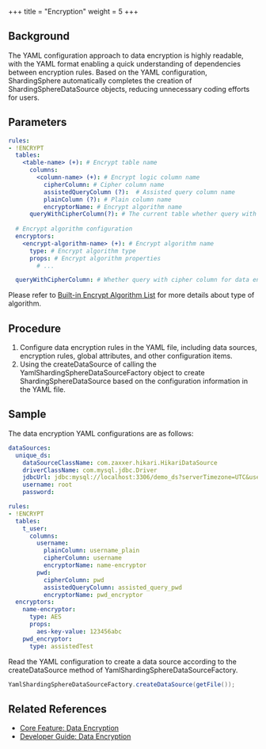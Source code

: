 +++
title = "Encryption"
weight = 5
+++

## Background

The YAML configuration approach to data encryption is highly readable, with the YAML format enabling a quick understanding of dependencies between encryption rules.
Based on the YAML configuration, ShardingSphere automatically completes the creation of ShardingSphereDataSource objects, reducing unnecessary coding efforts for users.

## Parameters

```yaml
rules:
- !ENCRYPT
  tables:
    <table-name> (+): # Encrypt table name
      columns:
        <column-name> (+): # Encrypt logic column name
          cipherColumn: # Cipher column name
          assistedQueryColumn (?):  # Assisted query column name
          plainColumn (?): # Plain column name
          encryptorName: # Encrypt algorithm name
      queryWithCipherColumn(?): # The current table whether query with cipher column for data encrypt. 
    
  # Encrypt algorithm configuration
  encryptors:
    <encrypt-algorithm-name> (+): # Encrypt algorithm name
      type: # Encrypt algorithm type
      props: # Encrypt algorithm properties
        # ...

  queryWithCipherColumn: # Whether query with cipher column for data encrypt. User you can use plaintext to query if have
```

Please refer to [Built-in Encrypt Algorithm List](/en/user-manual/shardingsphere-jdbc/builtin-algorithm/encrypt) for more details about type of algorithm.

## Procedure

1. Configure data encryption rules in the YAML file, including data sources, encryption rules, global attributes, and other configuration items.
2. Using the createDataSource of calling the YamlShardingSphereDataSourceFactory object to create ShardingSphereDataSource based on the configuration information in the YAML file.

## Sample

The data encryption YAML configurations are as follows:

```yaml
dataSources:
  unique_ds:
    dataSourceClassName: com.zaxxer.hikari.HikariDataSource
    driverClassName: com.mysql.jdbc.Driver
    jdbcUrl: jdbc:mysql://localhost:3306/demo_ds?serverTimezone=UTC&useSSL=false&useUnicode=true&characterEncoding=UTF-8
    username: root
    password:

rules:
- !ENCRYPT
  tables:
    t_user:
      columns:
        username:
          plainColumn: username_plain
          cipherColumn: username
          encryptorName: name-encryptor
        pwd:
          cipherColumn: pwd
          assistedQueryColumn: assisted_query_pwd
          encryptorName: pwd_encryptor
  encryptors:
    name-encryptor:
      type: AES
      props:
        aes-key-value: 123456abc
    pwd_encryptor:
      type: assistedTest
```

Read the YAML configuration to create a data source according to the createDataSource method of YamlShardingSphereDataSourceFactory.

```java
YamlShardingSphereDataSourceFactory.createDataSource(getFile());
```

## Related References

- [Core Feature: Data Encryption](/en/features/encrypt/)
- [Developer Guide: Data Encryption](/en/dev-manual/encrypt/)
